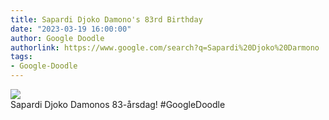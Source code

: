 ```yaml
---
title: Sapardi Djoko Damono's 83rd Birthday
date: "2023-03-19 16:00:00"
author: Google Doodle
authorlink: https://www.google.com/search?q=Sapardi%20Djoko%20Darmono
tags:
- Google-Doodle
---
```

<img src="https://www.google.com/logos/doodles/2023/sapardi-djoko-damonos-83rd-birthday-6753651837110031-law.gif" referrerpolicy="no-referrer"><br>Sapardi Djoko Damonos 83-årsdag! #GoogleDoodle